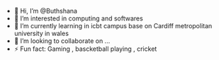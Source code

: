 - 👋 Hi, I’m @Buthshana
- 👀 I’m interested in computing and softwares 
- 🌱 I’m currently learning in icbt campus base on Cardiff metropolitan university in wales
- 💞️ I’m looking to collaborate on ...
- ⚡ Fun fact: Gaming , bascketball playing , cricket

<!---
Buthshana/Buthshana is a ✨ special ✨ repository because its `README.md` (this file) appears on your GitHub profile.
You can click the Preview link to take a look at your changes.
--->
